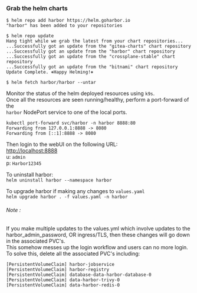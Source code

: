 ### Grab the helm charts
```
$ helm repo add harbor https://helm.goharbor.io
"harbor" has been added to your repositories

$ helm repo update
Hang tight while we grab the latest from your chart repositories...
...Successfully got an update from the "gitea-charts" chart repository
...Successfully got an update from the "harbor" chart repository
...Successfully got an update from the "crossplane-stable" chart repository
...Successfully got an update from the "bitnami" chart repository
Update Complete. ⎈Happy Helming!⎈

$ helm fetch harbor/harbor --untar
```

Monitor the status of the helm deployed resources using `k9s`.  
Once all the resources are seen running/healthy, perform a port-forward of the  
`harbor` NodePort service to one of the local ports.

```
kubectl port-forward svc/harbor -n harbor 8888:80
Forwarding from 127.0.0.1:8888 -> 8080
Forwarding from [::1]:8888 -> 8080
```

Then login to the webUI on the following URL:  
[http://localhost:8888](http://localhost:8888/)  
u: `admin`  
p: `Harbor12345`  

To uninstall harbor:  
`helm uninstall harbor --namespace harbor`  

To upgrade harbor if making any changes to `values.yaml`  
`helm upgrade harbor . -f values.yaml -n harbor`  

###### Note :  
If you make multiple updates to the values.yml which involve updates to the harbor_admin_password,
OR ingress/TLS, then these changes will go down in the associated PVC's.  
This somehow messes up the login workflow and users can no more login.  
To solve this, delete all the associated PVC's including:  
```
[PersistentVolumeClaim] harbor-jobservice
[PersistentVolumeClaim] harbor-registry
[PersistentVolumeClaim] database-data-harbor-database-0
[PersistentVolumeClaim] data-harbor-trivy-0
[PersistentVolumeClaim] data-harbor-redis-0
```